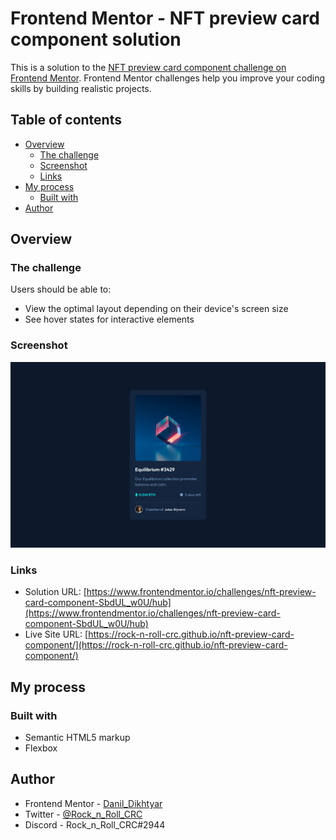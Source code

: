 # Frontend Mentor - NFT preview card component solution

This is a solution to the [NFT preview card component challenge on Frontend Mentor](https://www.frontendmentor.io/challenges/nft-preview-card-component-SbdUL_w0U). Frontend Mentor challenges help you improve your coding skills by building realistic projects.

## Table of contents

- [Overview](#overview)
  - [The challenge](#the-challenge)
  - [Screenshot](#screenshot)
  - [Links](#links)
- [My process](#my-process)
  - [Built with](#built-with)
- [Author](#author)

## Overview

### The challenge

Users should be able to:

- View the optimal layout depending on their device's screen size
- See hover states for interactive elements

### Screenshot

![](./designs/screenshot.jpg)

### Links

- Solution URL: [https://www.frontendmentor.io/challenges/nft-preview-card-component-SbdUL_w0U/hub](https://www.frontendmentor.io/challenges/nft-preview-card-component-SbdUL_w0U/hub)
- Live Site URL: [https://rock-n-roll-crc.github.io/nft-preview-card-component/](https://rock-n-roll-crc.github.io/nft-preview-card-component/)

## My process

### Built with

- Semantic HTML5 markup
- Flexbox

## Author

- Frontend Mentor - [Danil_Dikhtyar](https://www.frontendmentor.io/profile/Rock-n-Roll-CRC)
- Twitter - [@Rock_n_Roll_CRC](https://twitter.com/Rock_n_Roll_CRC)
- Discord - Rock_n_Roll_CRC#2944
